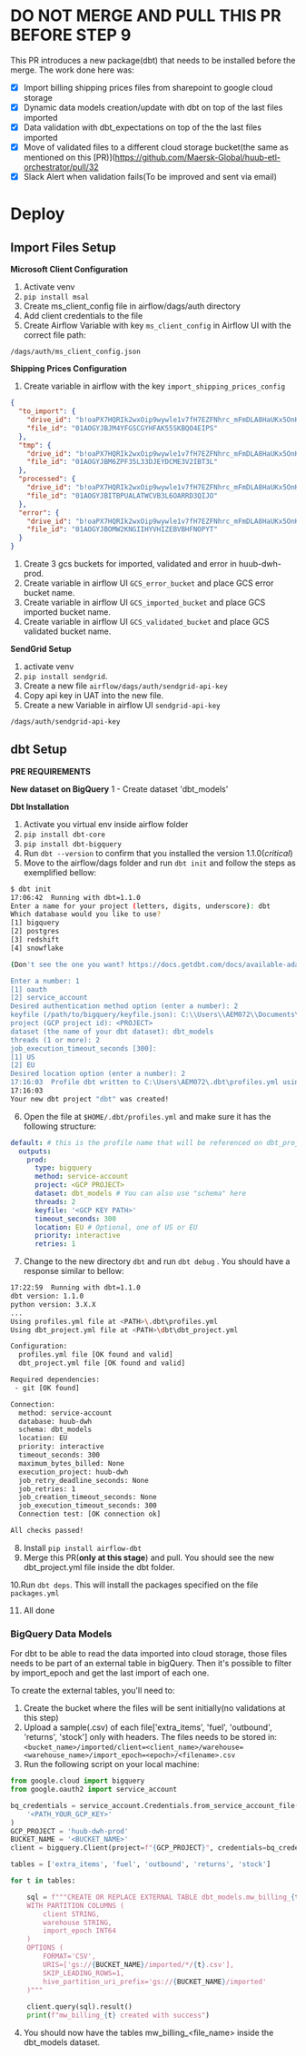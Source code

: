 # DO NOT MERGE AND PULL THIS PR BEFORE STEP 9
This PR introduces a new package(dbt) that needs to be installed before the merge.
The work done here was:

- [x] Import billing shipping prices files from sharepoint to google cloud storage
- [x] Dynamic data models creation/update with dbt on top of the last files imported
- [x] Data validation with dbt_expectations on top of the the last files imported
- [x] Move of validated files to a different cloud storage bucket(the same as mentioned on this [PR)](https://github.com/Maersk-Global/huub-etl-orchestrator/pull/32
- [x] Slack Alert when validation fails(To be improved and sent via email)

# Deploy

## Import Files Setup
**Microsoft Client Configuration**
1. Activate venv
1. `pip install msal`
1. Create ms_client_config file in airflow/dags/auth directory
2. Add client credentials to the file
3. Create Airflow Variable with key `ms_client_config` in Airflow UI with the correct file path: 
```
/dags/auth/ms_client_config.json
```

**Shipping Prices Configuration**
1. Create variable in airflow with the key `import_shipping_prices_config`
```json
{
  "to_import": {
    "drive_id": "b!oaPX7HQRIk2wxOip9wywle1v7fH7EZFNhrc_mFmDLA8HaUKx5OnKRqGMLuZCK_KY",
    "file_id": "01AOGYJBJM4YFGSCGYHFAK55SKBQO4EIPS"
  },
  "tmp": {
    "drive_id": "b!oaPX7HQRIk2wxOip9wywle1v7fH7EZFNhrc_mFmDLA8HaUKx5OnKRqGMLuZCK_KY",
    "file_id": "01AOGYJBM6ZPF35L33DJEYDCME3V2IBT3L" 
  },
  "processed": {
    "drive_id": "b!oaPX7HQRIk2wxOip9wywle1v7fH7EZFNhrc_mFmDLA8HaUKx5OnKRqGMLuZCK_KY",
    "file_id": "01AOGYJBITBPUALATWCVB3L6OARRD3QIJO"
  },
  "error": {
    "drive_id": "b!oaPX7HQRIk2wxOip9wywle1v7fH7EZFNhrc_mFmDLA8HaUKx5OnKRqGMLuZCK_KY",
    "file_id": "01AOGYJBOMW2KNGIIHYVHIZEBVBHFNOPYT" 
  }
}
```

1. Create 3 gcs buckets for imported, validated and error in huub-dwh-prod.
2. Create variable in airflow UI `GCS_error_bucket` and place GCS error bucket name.
3. Create variable in airflow UI `GCS_imported_bucket` and place GCS imported bucket name.
4. Create variable in airflow UI `GCS_validated_bucket` and place GCS validated bucket name.

**SendGrid Setup**
1. activate venv
2. `pip install sendgrid`.
3. Create a new file `airflow/dags/auth/sendgrid-api-key`
4. Copy api key in UAT into the new file. 
5. Create a new Variable in airflow UI `sendgrid-api-key`
```
/dags/auth/sendgrid-api-key
```

## dbt Setup

**PRE REQUIREMENTS**

**New dataset on BigQuery**
1 - Create dataset 'dbt_models'

**Dbt Installation**

1. Activate you virtual env inside airflow folder
2. `pip install dbt-core`
3. `pip install dbt-bigquery`
4. Run `dbt --version` to confirm that you installed the version 1.1.0(*critical*)
5. Move to the airflow/dags folder and run `dbt init` and follow the steps as exemplified bellow:
```bash
$ dbt init
17:06:42  Running with dbt=1.1.0
Enter a name for your project (letters, digits, underscore): dbt
Which database would you like to use?
[1] bigquery
[2] postgres
[3] redshift
[4] snowflake

(Don't see the one you want? https://docs.getdbt.com/docs/available-adapters)

Enter a number: 1
[1] oauth
[2] service_account
Desired authentication method option (enter a number): 2
keyfile (/path/to/bigquery/keyfile.json): C:\\Users\\AEM072\\Documents\\Workspace\\dags\\auth\\huub-dwh-1f56dc412a38-AdmiloRibeiro.json
project (GCP project id): <PROJECT>
dataset (the name of your dbt dataset): dbt_models
threads (1 or more): 2
job_execution_timeout_seconds [300]:
[1] US
[2] EU
Desired location option (enter a number): 2
17:16:03  Profile dbt written to C:\Users\AEM072\.dbt\profiles.yml using target's profile_template.yml and your supplied values. Run 'dbt debug' to validate the connection.
17:16:03
Your new dbt project "dbt" was created!
````
6. Open the file at `$HOME/.dbt/profiles.yml` and make sure it has the following structure:

```yaml
default: # this is the profile name that will be referenced on dbt_project.yml file
  outputs:
    prod:
      type: bigquery
      method: service-account
      project: <GCP PROJECT>
      dataset: dbt_models # You can also use "schema" here
      threads: 2
      keyfile: '<GCP KEY PATH>'
      timeout_seconds: 300
      location: EU # Optional, one of US or EU
      priority: interactive
      retries: 1
```
7. Change to the new directory `dbt` and run `dbt debug` . You should have a response similar to bellow:

```bash
17:22:59  Running with dbt=1.1.0
dbt version: 1.1.0
python version: 3.X.X
...
Using profiles.yml file at <PATH>\.dbt\profiles.yml
Using dbt_project.yml file at <PATH>\dbt\dbt_project.yml

Configuration:
  profiles.yml file [OK found and valid]
  dbt_project.yml file [OK found and valid]

Required dependencies:
 - git [OK found]

Connection:
  method: service-account
  database: huub-dwh
  schema: dbt_models
  location: EU
  priority: interactive
  timeout_seconds: 300
  maximum_bytes_billed: None
  execution_project: huub-dwh
  job_retry_deadline_seconds: None
  job_retries: 1
  job_creation_timeout_seconds: None
  job_execution_timeout_seconds: 300
  Connection test: [OK connection ok]

All checks passed!

```
8. Install `pip install airflow-dbt`
9. Merge this PR(**only at this stage**) and pull. 
You should see the new dbt_project.yml file inside the dbt folder.

10.Run `dbt deps`. This will install the packages specified on the file `packages.yml`

11. All done

### BigQuery Data Models
For dbt to be able to read the data imported into cloud storage, those files needs to be part of an external table in bigQuery.
Then it's possible to filter by import_epoch and get the last import of each one.

To create the external tables, you'll need to:
1. Create the bucket where the files will be sent initially(no validations at this step)
2. Upload a sample(.csv) of each file['extra_items', 'fuel', 'outbound', 'returns', 'stock'] only with headers. 
The files needs to be stored in:
`<bucket_name>/imported/client=<client_name>/warehouse=<warehouse_name>/import_epoch=<epoch>/<filename>.csv`
3. Run the following script on your local machine:

```python
from google.cloud import bigquery
from google.oauth2 import service_account

bq_credentials = service_account.Credentials.from_service_account_file(
    '<PATH_YOUR_GCP_KEY>'
)
GCP_PROJECT = 'huub-dwh-prod'
BUCKET_NAME = '<BUCKET_NAME>'
client = bigquery.Client(project=f"{GCP_PROJECT}", credentials=bq_credentials)

tables = ['extra_items', 'fuel', 'outbound', 'returns', 'stock']

for t in tables:

    sql = f"""CREATE OR REPLACE EXTERNAL TABLE dbt_models.mw_billing_{t}
    WITH PARTITION COLUMNS (
        client STRING,
        warehouse STRING,
        import_epoch INT64
    )
    OPTIONS (
        FORMAT='CSV',
        URIS=['gs://{BUCKET_NAME}/imported/*/{t}.csv'],
        SKIP_LEADING_ROWS=1,
        hive_partition_uri_prefix='gs://{BUCKET_NAME}/imported'
    )"""
    
    client.query(sql).result()
    print(f"mw_billing_{t} created with success")

```
4. You should now have the tables mw_billing_<file_name> inside the dbt_models dataset.